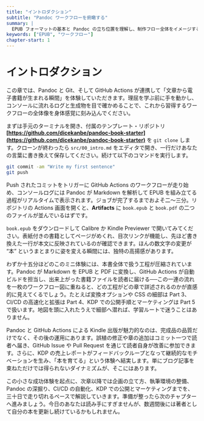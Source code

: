 ```yaml
---
title: "イントロダクション"
subtitle: "Pandoc ワークフローを俯瞰する"
summary: |
  EPUB フォーマットの基本と Pandoc の立ち位置を理解し、制作フロー全体をイメージする。
keywords: ["EPUB", "ワークフロー"]
chapter-start: 1
---
```


# イントロダクション

この章では、Pandoc と Git、そして GitHub Actions が連携して「文章から電子書籍が生まれる瞬間」を体験していただきます。理屈を学ぶ前に手を動かし、コンソールに流れるログと生成物を目で確かめることで、これから習得するワークフローの全体像を身体感覚に刻み込んでください。

まずは手元のターミナルを開き、付属のテンプレート・リポジトリ **[https://github.com/dicekanbe/pandoc-book-starter](https://github.com/dicekanbe/pandoc-book-starter)** を `git clone` します。クローンが終わったら `src/00_intro.md` をエディタで開き、一行だけあなたの言葉に書き換えて保存してください。続けて以下のコマンドを実行します。  

```bash
git commit -am "Write my first sentence"
git push
```



Push されたコミットをトリガーに GitHub Actions のワークフローが走り始め、コンソールログには Pandoc が Markdown を解析して EPUB を組み立てる過程がリアルタイムで表示されます。ジョブが完了するまでおよそ二〜三分。リポジトリの Actions 画面を開くと、**Artifacts** に `book.epub` と `book.pdf` の二つのファイルが並んでいるはずです。

`book.epub` をダウンロードして Calibre か Kindle Previewer で開いてみてください。表紙付きの書籍としてページがめくれ、目次リンクが機能し、先ほど書き換えた一行が本文に反映されているのが確認できます。ほんの数文字の変更が “本” というまとまりに姿を変える瞬間には、独特の高揚感があります。

わずか十五分ほどのこのミニ体験には、本書全体で扱う工程が圧縮されています。Pandoc が Markdown を EPUB と PDF に変換し、GitHub Actions が自動ビルドを担当し、出来上がった書籍ファイルを読者に届ける──この一連の流れを一枚のワークフロー図に重ねると、どの工程がどの章で詳述されるのかが直感的に見えてくるでしょう。たとえば変換オプションや CSS の細部は Part 3、CI/CD の高速化と拡張は Part 4、KDP での公開手順とマーケティングは Part 5 で扱います。地図を頭に入れたうえで細部へ潜れば、学習ルートで迷うことはありません。

Pandoc と GitHub Actions による Kindle 出版が魅力的なのは、完成品の品質だけでなく、その後の運用にあります。誤植の修正や章の追加はコミット一つで読者へ届き、GitHub Issue や Pull Request を通じて読者自身が改善に参加できます。さらに、KDP の売上レポートがフィードバックループとなって継続的なモチベーションを生み、「本を育てる」という体験へ結実します。単にブログ記事を束ねただけでは得られないダイナミズムが、そこにはあります。

この小さな成功体験を起点に、次章以降では企画の立て方、執筆環境の整備、Pandoc の深掘り、CI/CD の自動化、KDP での公開とマーケティングまでを、三十日で走り切れるペースで解説していきます。準備が整ったら次のチャプターへ進みましょう。今日のあなたは読み手にすぎませんが、数週間後には著者として自分の本を更新し続けているかもしれません。
